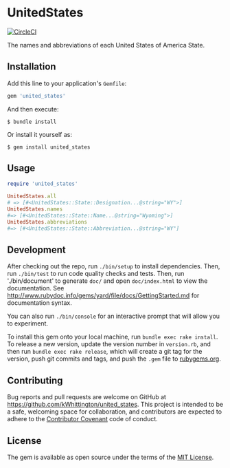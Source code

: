# UnitedStates

[![CircleCI](https://circleci.com/gh/kWhittington/united_states.svg?style=svg)](https://circleci.com/gh/kWhittington/united_states)

The names and abbreviations of each United States of America State.

## Installation

Add this line to your application's `Gemfile`:

```ruby
gem 'united_states'
```

And then execute:

    $ bundle install

Or install it yourself as:

    $ gem install united_states

## Usage

```ruby
require 'united_states'

UnitedStates.all
# => [#<UnitedStates::State::Designation...@string="WY">]
UnitedStates.names
#=> [#<UnitedStates::State::Name...@string="Wyoming">]
UnitedStates.abbreviations
#=> [#<UnitedStates::State::Abbreviation...@string="WY"]
```

## Development

After checking out the repo, run `./bin/setup` to install dependencies.
Then, run `./bin/test` to run code quality checks and tests.
Then, run './bin/document' to generate `doc/` and open `doc/index.html`
to view the documentation. See
http://www.rubydoc.info/gems/yard/file/docs/GettingStarted.md for
documentation syntax.

You can also run `./bin/console` for an interactive prompt that will allow
you to experiment.

To install this gem onto your local machine, run `bundle exec rake
install`. To release a new version, update the version number in
`version.rb`, and then run `bundle exec rake release`, which will create a
git tag for the version, push git commits and tags, and push the
`.gem` file to [rubygems.org](https://rubygems.org).

## Contributing

Bug reports and pull requests are welcome on GitHub at
https://github.com/kWhittington/united_states. This project is intended
to be a safe, welcoming space for collaboration, and contributors are
expected to adhere to the
[Contributor Covenant](http://contributor-covenant.org) code of conduct.

## License

The gem is available as open source under the terms of the
[MIT License](http://opensource.org/licenses/MIT).
